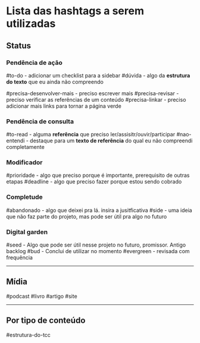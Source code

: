 # Lista das hashtags a serem utilizadas

## Status 
### Pendência de ação
#to-do - adicionar um checklist para a sidebar
#dúvida - algo da **estrutura do texto** que eu ainda não compreendo

#precisa-desenvolver-mais - preciso escrever mais
#precisa-revisar - preciso verificar as referências de um conteúdo
#precisa-linkar - preciso adicionar mais links para tornar a página verde

### Pendência de consulta
#to-read - alguma **referência** que preciso ler/assisitr/ouvir/participar
#nao-entendi - destaque para um **texto de referência** do qual eu não compreendi completamente

### Modificador
#prioridade - algo que preciso porque é importante, prerequisito de outras etapas
#deadline - algo que preciso fazer porque estou sendo cobrado


### Completude
#abandonado - algo que deixei pra lá. insira a jusitficativa
#side - uma ideia que não faz parte do projeto, mas pode ser útil pra algo no futuro

### Digital garden
#seed - Algo que pode ser útil nesse projeto no futuro, promissor. Antigo backlog
#bud - Conclui de utilizar no momento
#evergreen - revisada com frequência

-------
## Mídia
#podcast
#livro
#artigo
#site


-----
## Por tipo de conteúdo
#estrutura-do-tcc 